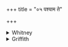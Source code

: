 +++
title = "०५ पश्याम ते"

+++

<details><summary>Whitney</summary>

### Translation
5. We would fain see thy heroism (*vīryà*), O Jātavedas; proclaim to   
us the sorcerers, O men-watcher; let them all, burnt about by thee in  
front, come to this place, proclaiming themselves.

### Notes
Ppp. reads in **a** *vīryā;* in **c**, *-taptaṣ;* in **d**, *yāntu*. The  
change of meter makes the verse suspicious as original part of the hymn;  
but the presence of all the verses in Ppp., in the same order, puts the  
intrusion, if it be one, far back.
</details>

<details><summary>Griffith</summary>

Let us behold thy strength, O Jatavedas. Viewer of men, tell us the Yatudhanas. Burnt by thy heat and making declaration let all approach this sacrifice before thee.
</details>
